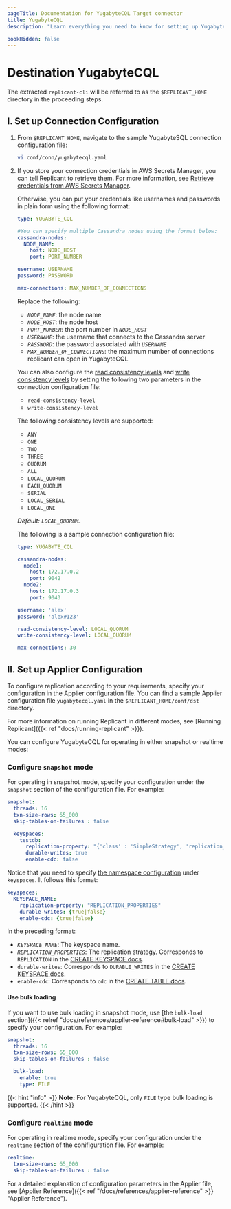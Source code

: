 ```yaml
---
pageTitle: Documentation for YugabyteCQL Target connector
title: YugabyteCQL
description: "Learn everything you need to know for setting up YugabyteCQL as data Target for your data pipelines using Arcion Yugabyte connector."

bookHidden: false
---
```

# Destination YugabyteCQL

The extracted `replicant-cli` will be referred to as the `$REPLICANT_HOME` directory in the proceeding steps.

## I. Set up Connection Configuration

1. From `$REPLICANT_HOME`, navigate to the sample YugabyteSQL connection configuration file:
    ```BASH
    vi conf/conn/yugabytecql.yaml
    ```
2. If you store your connection credentials in AWS Secrets Manager, you can tell Replicant to retrieve them. For more information, see [Retrieve credentials from AWS Secrets Manager](/docs/references/secrets-manager). 
    
    Otherwise, you can put your credentials like usernames and passwords in plain form using the following format:

    ```YAML
    type: YUGABYTE_CQL

    #You can specify multiple Cassandra nodes using the format below:
    cassandra-nodes:
      NODE_NAME:
        host: NODE_HOST
        port: PORT_NUMBER
    
    username: USERNAME
    password: PASSWORD

    max-connections: MAX_NUMBER_OF_CONNECTIONS 
    ```

    Replace the following:

    - *`NODE_NAME`*: the node name
    - *`NODE_HOST`*: the node host
    - *`PORT_NUMBER`*: the port number in *`NODE_HOST`*
    - *`USERNAME`*: the username that connects to the Cassandra server
    - *`PASSWORD`*: the password associated with *`USERNAME`*
    - *`MAX_NUMBER_OF_CONNECTIONS`*: the maximum number of connections replicant can open in YugabyteCQL

    You can also configure the [read consistency levels](https://docs.datastax.com/en/cassandra-oss/3.0/cassandra/dml/dmlConfigConsistency.html#Readconsistencylevels) and [write consistency levels](https://docs.datastax.com/en/cassandra-oss/3.0/cassandra/dml/dmlConfigConsistency.html#Writeconsistencylevels) by setting the following two parameters in the connection configuration file:

    - `read-consistency-level`
    - `write-consistency-level`

    The following consistency levels are supported:

     - `ANY`
     - `ONE`
     - `TWO`
     - `THREE`
     - `QUORUM`
     - `ALL`
     - `LOCAL_QUORUM `
     - `EACH_QUORUM`
     - `SERIAL`
     - `LOCAL_SERIAL`
     - `LOCAL_ONE`

    *Default: `LOCAL_QUORUM`.*

    The following is a sample connection configuration file:

    ```YAML
    type: YUGABYTE_CQL

    cassandra-nodes:
      node1:
        host: 172.17.0.2
        port: 9042
      node2: 
        host: 172.17.0.3 
        port: 9043

    username: 'alex'
    password: 'alex#123'

    read-consistency-level: LOCAL_QUORUM 
    write-consistency-level: LOCAL_QUORUM

    max-connections: 30
    ```

## II. Set up Applier Configuration
To configure replication according to your requirements, specify your configuration in the Applier configuration file. You can find a sample Applier configuration file `yugabytecql.yaml` in the `$REPLICANT_HOME/conf/dst` directory.

For more information on running Replicant in different modes, see [Running Replicant]({{< ref "docs/running-replicant" >}}).

You can configure YugabyteCQL for operating in either snapshot or realtime modes:

### Configure `snapshot` mode
For operating in snapshot mode, specify your configuration under the `snapshot` section of the conifiguration file. For example:

```YAML
snapshot:
  threads: 16
  txn-size-rows: 65_000
  skip-tables-on-failures : false

  keyspaces:
    testdb:
      replication-property: "{'class' : 'SimpleStrategy', 'replication_factor' : 1}"
      durable-writes: true
      enable-cdc: false
```

Notice that you need to specify [the namespace configuration](https://docs.datastax.com/en/cql-oss/3.3/cql/cql_reference/cqlCreateKeyspace.html) under `keyspaces`. It follows this format:

```YAML
keyspaces:
  KEYSPACE_NAME:                                   
    replication-property: "REPLICATION_PROPERTIES"  
    durable-writes: {true|false}
    enable-cdc: {true|false}
```

In the preceding format:

- *`KEYSPACE_NAME`*: The keyspace name.
- *`REPLICATION_PROPERTIES`*: The replication strategy. Corresponds to `REPLICATION` in the [CREATE KEYSPACE docs](https://docs.datastax.com/en/cql-oss/3.3/cql/cql_reference/cqlCreateKeyspace.html).
- `durable-writes`: Corresponds to `DURABLE_WRITES` in the [CREATE KEYSPACE docs](https://docs.datastax.com/en/cql-oss/3.3/cql/cql_reference/cqlCreateKeyspace.html).
- `enable-cdc`: Corresponds to `cdc` in the [CREATE TABLE docs](https://docs.datastax.com/en/cql-oss/3.3/cql/cql_reference/cqlCreateTable.html#cqlCreateTable).

#### Use bulk loading
If you want to use bulk loading in snapshot mode, use [the `bulk-load` section]({{< relref "docs/references/applier-reference#bulk-load" >}}) to specify your configuration. For example:

```YAML
snapshot:
  threads: 16
  txn-size-rows: 65_000
  skip-tables-on-failures : false

  bulk-load:
    enable: true
    type: FILE
```

{{< hint "info" >}}
**Note:** For YugabyteCQL, only `FILE` type bulk loading is supported.
{{< /hint >}}

### Configure `realtime` mode
For operating in realtime mode, specify your configuration under the `realtime` section of the conifiguration file. For example:

```YAML
realtime:
  txn-size-rows: 65_000
  skip-tables-on-failures : false
```

For a detailed explanation of configuration parameters in the Applier file, see [Applier Reference]({{< ref "/docs/references/applier-reference" >}} "Applier Reference").
